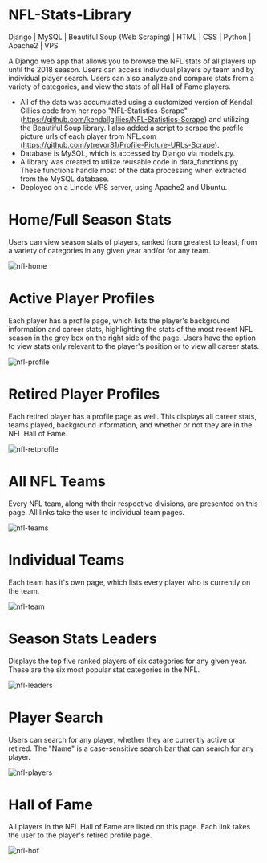 # NFL-Stats-Library

Django | MySQL | Beautiful Soup (Web Scraping) | HTML | CSS | Python | Apache2 | VPS

A Django web app that allows you to browse the NFL stats of all players up until the 2018 season. Users can access individual players 
by team and by individual player search. Users can also analyze and compare stats from a variety of categories, and view the stats of 
all Hall of Fame players.

- All of the data was accumulated using a customized version of Kendall Gillies code from her repo "NFL-Statistics-Scrape" 
(https://github.com/kendallgillies/NFL-Statistics-Scrape) and utilizing the Beautiful Soup library. I also added a script to scrape the 
profile picture urls of each player from NFL.com (https://github.com/ytrevor81/Profile-Picture-URLs-Scrape).
- Database is MySQL, which is accessed by Django via models.py.
- A library was created to utilize reusable code in data_functions.py. These functions handle most of the data processing when extracted
from the MySQL database.
- Deployed on a Linode VPS server, using Apache2 and Ubuntu.

# Home/Full Season Stats
Users can view season stats of players, ranked from greatest to least, from a variety of categories in any given year and/or for any
team.

![nfl-home](https://user-images.githubusercontent.com/46886041/64142778-aba8cb80-ce37-11e9-934f-b00a3fdfb3e0.PNG)

# Active Player Profiles
Each player has a profile page, which lists the player's background information and career stats, highlighting the stats of the most 
recent NFL season in the grey box on the right side of the page. Users have the option to view stats only relevant to the player's 
position or to view all career stats.

![nfl-profile](https://user-images.githubusercontent.com/46886041/64142787-ba8f7e00-ce37-11e9-80b1-421261f13edc.PNG)

# Retired Player Profiles
Each retired player has a profile page as well. This displays all career stats, teams played, background information, and whether or 
not they are in the NFL Hall of Fame.

![nfl-retprofile](https://user-images.githubusercontent.com/46886041/64142789-bebb9b80-ce37-11e9-9016-a9580a7cd0fb.PNG)

# All NFL Teams
Every NFL team, along with their respective divisions, are presented on this page. All links take the user to individual team pages.

![nfl-teams](https://user-images.githubusercontent.com/46886041/64142796-c54a1300-ce37-11e9-908f-5ff02a538da2.PNG)

# Individual Teams

Each team has it's own page, which lists every player who is currently on the team.

![nfl-team](https://user-images.githubusercontent.com/46886041/64142800-ca0ec700-ce37-11e9-8dd7-a9ba5eb67a53.PNG)

# Season Stats Leaders

Displays the top five ranked players of six categories for any given year. These are the six most popular stat categories in the NFL.

![nfl-leaders](https://user-images.githubusercontent.com/46886041/64142804-ced37b00-ce37-11e9-8d52-03bc054e55eb.PNG)

# Player Search

Users can search for any player, whether they are currently active or retired. The "Name" is a case-sensitive search bar that 
can search for any player. 

![nfl-players](https://user-images.githubusercontent.com/46886041/64142809-d2670200-ce37-11e9-9fd2-83ffcfc986f4.PNG)

# Hall of Fame

All players in the NFL Hall of Fame are listed on this page. Each link takes the user to the player's retired profile page.

![nfl-hof](https://user-images.githubusercontent.com/46886041/64142814-d5fa8900-ce37-11e9-82a7-2dd61cd3ac0d.PNG)
















 

